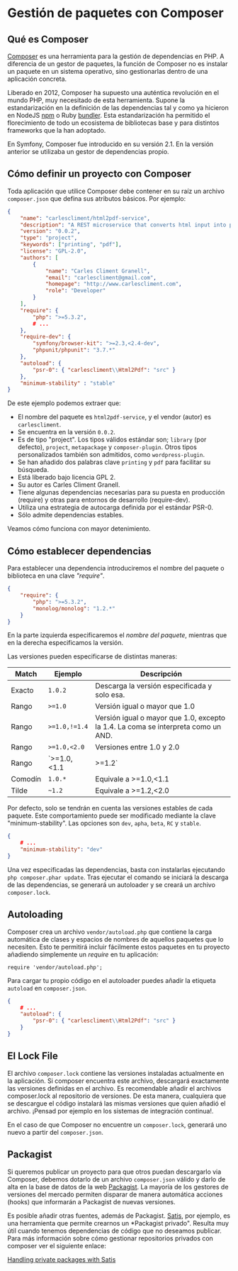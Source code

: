# Gestión de paquetes con Composer

## Qué es Composer
[Composer](http://getcomposer.org/) es una herramienta para la gestión de dependencias en PHP. A diferencia de un gestor de paquetes, la función de Composer no es instalar un paquete en un sistema operativo, sino gestionarlas dentro de una aplicación concreta.

Liberado en 2012, Composer ha supuesto una auténtica revolución en el mundo PHP, muy necesitado de esta herramienta. Supone la estandarización en la definición de las dependencias tal y como ya hicieron en NodeJS [npm](https://npmjs.org/) o Ruby [bundler](http://bundler.io/). Esta estandarización ha permitido el florecimiento de todo un ecosistema de bibliotecas base y para distintos frameworks que la han adoptado.

En Symfony, Composer fue introducido en su versión 2.1. En la versión anterior se utilizaba un gestor de dependencias propio.

## Cómo definir un proyecto con Composer
Toda aplicación que utilice Composer debe contener en su raíz un archivo `composer.json` que defina sus atributos básicos. Por ejemplo:

```composer.json
{
    "name": "carlescliment/html2pdf-service",
    "description": "A REST microservice that converts html input into pdf files. Written in Silex.",
    "version": "0.0.2",
    "type": "project",
    "keywords": ["printing", "pdf"],
    "license": "GPL-2.0",
    "authors": [
        {
            "name": "Carles Climent Granell",
            "email": "carlescliment@gmail.com",
            "homepage": "http://www.carlescliment.com",
            "role": "Developer"
        }
    ],
    "require": {
        "php": ">=5.3.2",
        # ...
    },
    "require-dev": {
        "symfony/browser-kit": ">=2.3,<2.4-dev",
        "phpunit/phpunit": "3.7.*"
    },
    "autoload": {
        "psr-0": { "carlescliment\\Html2Pdf": "src" }
    },
    "minimum-stability" : "stable"
}
```

De este ejemplo podemos extraer que:
* El nombre del paquete es `html2pdf-service`, y el vendor (autor) es `carlescliment`.
* Se encuentra en la versión `0.0.2`.
* Es de tipo "project". Los tipos válidos estándar son; `library` (por defecto), `project`, `metapackage` y `composer-plugin`. Otros tipos personalizados también son admitidos, como `wordpress-plugin`.
* Se han añadido dos palabras clave `printing` y `pdf` para facilitar su búsqueda.
* Está liberado bajo licencia GPL 2.
* Su autor es Carles Climent Granell.
* Tiene algunas dependencias necesarias para su puesta en producción (require) y otras para entornos de desarrollo (require-dev).
* Utiliza una estrategia de autocarga definida por el estándar PSR-0.
* Sólo admite dependencias estables.


Veamos cómo funciona con mayor detenimiento.

## Cómo establecer dependencias
Para establecer una dependencia introduciremos el nombre del paquete o biblioteca en una clave *"require"*.

```composer.json
{
    "require": {
        "php": ">=5.3.2",
        "monolog/monolog": "1.2.*"
    }
}
```

En la parte izquierda especificaremos el *nombre del paquete*, mientras que en la derecha especificamos la versión.

Las versiones pueden especificarse de distintas maneras:

| Match   | Ejemplo | Descripción    |
|---------|-------|----|
| Exacto  | `1.0.2` | Descarga la versión especificada y solo esa. |
| Rango   | `>=1.0` | Versión igual o mayor que 1.0 |
| Rango   | `>=1.0,!=1.4` | Versión igual o mayor que 1.0, excepto la 1.4. La coma se interpreta como un AND. |
| Rango   | `>=1.0,<2.0` | Versiones entre 1.0 y 2.0 |
| Rango   | `>=1.0,<1.1 | >=1.2` | Versiones entre 1.0 y 1.1, o mayor que la 1.2. La tubería se interpreta como un OR |
| Comodín | `1.0.*` | Equivale a >=1.0,<1.1 |
| Tilde   | `~1.2`  | Equivale a >=1.2,<2.0 |

Por defecto, solo se tendrán en cuenta las versiones estables de cada paquete. Este comportamiento puede ser modificado mediante la clave "minimum-stability". Las opciones son `dev`, `apha`, `beta`, `RC` y `stable`.

```composer.json
{
    # ...
    "minimum-stability": "dev"
}
```
Una vez especificadas las dependencias, basta con instalarlas ejecutando `php composer.phar update`. Tras ejecutar el comando se iniciará la descarga de las dependencias, se generará un autoloader y se creará un archivo `composer.lock`.

## Autoloading
Composer crea un archivo `vendor/autoload.php` que contiene la carga automática de clases y espacios de nombres de aquellos paquetes que lo necesiten. Esto te permitirá incluir fácilmente estos paquetes en tu proyecto añadiendo simplemente un *require* en tu aplicación:

`require 'vendor/autoload.php';`

Para cargar tu propio código en el autoloader puedes añadir la etiqueta `autoload` en `composer.json`.

```composer.json
{
    # ...
    "autoload": {
        "psr-0": { "carlescliment\\Html2Pdf": "src" }
    }
}
```

## El Lock File
El archivo `composer.lock` contiene las versiones instaladas actualmente en la aplicación. Si composer encuentra este archivo, descargará exactamente las versiones definidas en el archivo. Es recomendable añadir el archivos composer.lock al repositorio de versiones. De esta manera, cualquiera que se descargue el código instalará las mismas versiones que quien añadió el archivo. ¡Pensad por ejemplo en los sistemas de integración continua!.

En el caso de que Composer no encuentre un `composer.lock`, generará uno nuevo a partir del `composer.json`.

## Packagist
Si queremos publicar un proyecto para que otros puedan descargarlo via Composer, debemos dotarlo de un archivo `composer.json` válido y darlo de alta en la base de datos de la web [Packagist](https://packagist.org/). La mayoría de los gestores de versiones del mercado permiten disparar de manera automática acciones (hooks) que informarán a Packagist de nuevas versiones.

Es posible añadir otras fuentes, además de Packagist. [Satis](https://github.com/composer/satis), por ejemplo, es una herramienta que permite crearnos un *Packagist privado". Resulta muy útil cuando tenemos dependencias de código que no deseamos publicar. Para más información sobre cómo gestionar repositorios privados con composer ver el siguiente enlace:

[Handling private packages with Satis](https://github.com/composer/composer/blob/master/doc/articles/handling-private-packages-with-satis.md)
